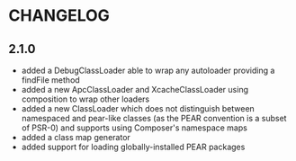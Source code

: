 CHANGELOG
=========

2.1.0
-----

 * added a DebugClassLoader able to wrap any autoloader providing a findFile
	 method
 * added a new ApcClassLoader and XcacheClassLoader using composition to wrap
	 other loaders
 * added a new ClassLoader which does not distinguish between namespaced and
	 pear-like classes (as the PEAR convention is a subset of PSR-0) and
	 supports using Composer's namespace maps
 * added a class map generator
 * added support for loading globally-installed PEAR packages
